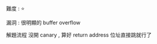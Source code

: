 難度 :  :star: 
  
漏洞 :
    很明顯的 buffer overflow 
     
解題流程
    沒開 canary , 算好 return address 位址直接跳就行了 
  